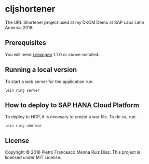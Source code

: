 # cljshortener

The URL Shortener project used at my DKOM Demo at SAP Labs Latin America 2016.

## Prerequisites

You will need [Leiningen][1] 1.7.0 or above installed.

[1]: https://github.com/technomancy/leiningen

## Running a local version

To start a web server for the application run:

    lein ring server

## How to deploy to SAP HANA Cloud Platform

To deploy to HCP, it is necesary to create a war file. To do so, run:

    lein ring uberwar

## License

Copyright © 2016 Pietro Francesco Menna Ruiz Diaz. This project is licensed under MIT License.
